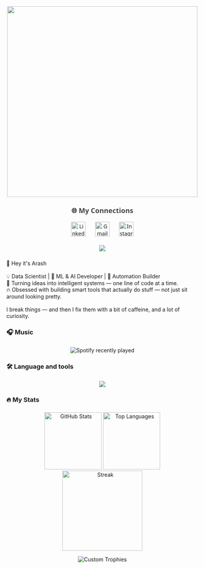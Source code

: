 <div align="center">
  <img height="500" src="https://user-images.githubusercontent.com/74038190/225813708-98b745f2-7d22-48cf-9150-083f1b00d6c9.gif"  />
</div>

###

<div align="center" style="font-family: 'Segoe UI', sans-serif; margin-top: 20px;">
  <p style="font-size: 18px; font-weight: 600; color: #444;">🌐 My Connections</p>
  
  <div style="display: flex; justify-content: center; gap: 25px; margin-top: 10px;">
    <a href="https://www.linkedin.com/in/arash-kazemi-24894a2a2/" target="_blank">
      <img src="https://cdn-icons-png.flaticon.com/512/174/174857.png" width="38" alt="LinkedIn" title="LinkedIn">
    </a>
    <a href="mailto:kazemiarash09@gmail.com" target="_blank">
      <img src="https://cdn-icons-png.flaticon.com/512/732/732200.png" width="38" alt="Gmail" title="Gmail">
    </a>
    <a href="https://www.instagram.com/arashkazemii" target="_blank">
      <img src="https://cdn-icons-png.flaticon.com/512/174/174855.png" width="38" alt="Instagram" title="Instagram">
    </a>
  </div>

</div>

###

<div align="center">
  <img src="https://visitor-badge.laobi.icu/badge?page_id=Arashkazemii.Arashkazemii&"  />
</div>

###

<p align="left">👋 Hey it's Arash<br><br>💡 Data Scientist | 🧠 ML & AI Developer | 🤖 Automation Builder<br>🎯 Turning ideas into intelligent systems — one line of code at a time.<br>🔥 Obsessed with building smart tools that actually do stuff — not just sit around looking pretty.<br><br>I break things — and then I fix them with a bit of caffeine, and a lot of curiosity.</p>

###

<h3 align="left">🎧 Music</h3>

###

<div align="center">
  <img src="https://spotify-recently-played-readme.vercel.app/api?user=31636zm6qzl4n3i2v7n7cwqqrbzi" alt="Spotify recently played"  />
</div>

###

<h3 align="left">🛠 Language and tools</h3>

###

<div align="center">
  <img src="https://skillicons.dev/icons?i=python,java,cpp,r,tensorflow,pytorch,vscode,git,github,docker,html,js,go,bash,oracle,mysql,sqlite,redis,prometheus,grafana" />
</div>

###

<h3 align="left">🔥   My Stats</h3>

###

<div align="center">

  <picture>
    <source 
      media="(prefers-color-scheme: dark)" 
      srcset="https://github-readme-stats.vercel.app/api?username=Arashkazemii&show_icons=true&include_all_commits=true&count_private=true&rank_icon=github&disable_animations=false&theme=github_dark&hide_border=true&cache_seconds=7200&custom_title=GitHub%20Stats" />
    <source 
      media="(prefers-color-scheme: light)" 
      srcset="https://github-readme-stats.vercel.app/api?username=Arashkazemii&show_icons=true&include_all_commits=true&count_private=true&rank_icon=github&disable_animations=false&theme=default&hide_border=true&cache_seconds=7200&custom_title=GitHub%20Stats" />
    <img alt="GitHub Stats" height="150" src="https://github-readme-stats.vercel.app/api?username=Arashkazemii&show_icons=true&include_all_commits=true&count_private=true&rank_icon=github&disable_animations=false&hide_border=true&cache_seconds=7200" />
  </picture>

  <picture>
    <source 
      media="(prefers-color-scheme: dark)" 
      srcset="https://github-readme-stats.vercel.app/api/top-langs?username=Arashkazemii&layout=compact&langs_count=8&card_width=360&theme=github_dark&hide_border=true&cache_seconds=7200" />
    <source 
      media="(prefers-color-scheme: light)" 
      srcset="https://github-readme-stats.vercel.app/api/top-langs?username=Arashkazemii&layout=compact&langs_count=8&card_width=360&theme=default&hide_border=true&cache_seconds=7200" />
    <img alt="Top Languages" height="150" src="https://github-readme-stats.vercel.app/api/top-langs?username=Arashkazemii&layout=compact&langs_count=8&card_width=360&hide_border=true&cache_seconds=7200" />
  </picture>

  <picture>
    <source 
      media="(prefers-color-scheme: dark)" 
      srcset="https://streak-stats.demolab.com?user=Arashkazemii&mode=daily&theme=github-dark&hide_border=true&date_format=M%20j%5B,%20Y%5D&card_width=500" />
    <source 
      media="(prefers-color-scheme: light)" 
      srcset="https://streak-stats.demolab.com?user=Arashkazemii&mode=daily&theme=default&hide_border=true&date_format=M%20j%5B,%20Y%5D&card_width=500" />
    <img alt="Streak" height="210" src="https://streak-stats.demolab.com?user=Arashkazemii&mode=daily&hide_border=true&date_format=M%20j%5B,%20Y%5D&card_width=500" />
  </picture>

  ![Custom Trophies](https://github-trophies.vercel.app/?username=Arashkazemii&theme=radical&no-frame=true&no-bg=true&margin-w=10&column=5&margin-h=8&title=AchieveSSSRank,MultiLanguage,LongTimeUser,Issues,Commits,PullRequest)

</div>

###
